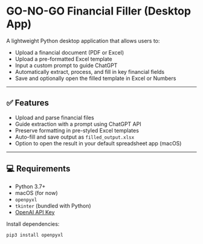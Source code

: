# GO-NO-GO Financial Filler (Desktop App)

A lightweight Python desktop application that allows users to:

- Upload a financial document (PDF or Excel)
- Upload a pre-formatted Excel template
- Input a custom prompt to guide ChatGPT
- Automatically extract, process, and fill in key financial fields
- Save and optionally open the filled template in Excel or Numbers

---

## ✅ Features

- Upload and parse financial files
- Guide extraction with a prompt using ChatGPT API
- Preserve formatting in pre-styled Excel templates
- Auto-fill and save output as `filled_output.xlsx`
- Option to open the result in your default spreadsheet app (macOS)

---

## 💻 Requirements

- Python 3.7+
- macOS (for now)
- `openpyxl`
- `tkinter` (bundled with Python)
- [OpenAI API Key](https://platform.openai.com/account/api-keys)

Install dependencies:

```bash
pip3 install openpyxl
